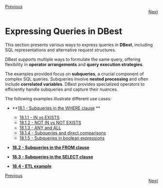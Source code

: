 <div align="left">
    <a href="./17 - optimization-techniques.md">Previous</a>
</div>
<div align="right">
  <a href="./18.1 - subqueries-in-where-clause.md">Next</a>
</div>

# Expressing Queries in DBest  

This section presents various ways to express queries in **DBest**, including SQL representations and alternative request structures.  

DBest supports multiple ways to formulate the same query, offering flexibility in **operator arrangements** and **query execution strategies**.  

The examples provided focus on **subqueries**, a crucial component of complex SQL queries. Subqueries involve **nested processing** and often include **correlated variables**. DBest provides specialized operators to efficiently handle subqueries and capture their nuances.  

The following examples illustrate different use cases:  

- **[18.1 - Subqueries in the WHERE clause](18.1%20-%20subqueries-in-where-clause.md) **  
  - [18.1.1 - IN vs EXISTS](18.1.1%20-%20IN-vs-EXISTS.md)  
  - [18.1.2 - NOT IN vs NOT EXISTS](18.1.2%20-%20NOT-IN-vs-NOT-EXISTS.md)  
  - [18.1.3 - ANY and ALL](18.1.3%20-%20ANY-and-ALL.md)  
  - [18.1.4 - Subqueries and direct comparisons](18.1.4%20-%20subqueries-and-direct-comparisons.md)  
  - [18.1.5 - Subqueries in boolean expressions](18.1.5%20-%20subqueries-in-boolean-expressions.md)  

- **[18.2 - Subqueries in the FROM clause](18.2%20-%20subqueries-in-from-clause.md)**  
- **[18.3 - Subqueries in the SELECT clause](18.3%20-%20subqueries-in-select-clause.md)**  
- **[18.4 - ETL example](18.8%20-%20etl-example.md)**  

   
<div align="left">
    <a href="./17 - optimization-techniques.md">Previous</a>
</div>
<div align="right">
  <a href="./18.1 - subqueries-in-where-clause.md">Next</a>
</div>
